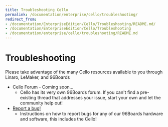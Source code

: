 ```yaml
---
title: Troubleshooting Cello
permalink: /documentation/enterprise/cello/troubleshooting/
redirect_from:
- /documentation/EnterpriseEdition/Cello/Troubleshooting/README.md/
- /documentation/EnterpriseEdition/Cello/Troubleshooting
- /documentation/enterprise/cello/troubleshooting/README.md
---
```

# Troubleshooting

Please take advantage of the many Cello resources available to you through Linaro, LeMaker, and 96Boards

- Cello Forum - Coming soon...
   - Cello has its very own 96Boards forum. If you can't find a pre-existing thread that addresses your issue, start your own and let the community help out!
- [Report a bug!](../../../Extras/Report_a_bug.md)
   - Instructions on how to report bugs for any of our 96Boards hardware and software, this includes the Cello!

